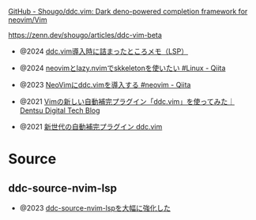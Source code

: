 [GitHub - Shougo/ddc.vim: Dark deno-powered completion framework for neovim/Vim](https://github.com/Shougo/ddc.vim)

https://zenn.dev/shougo/articles/ddc-vim-beta

- @2024 [ddc.vim導入時に詰まったところメモ（LSP）](https://zenn.dev/airrnot1106/articles/d0a2485bd309b4)
- @2024 [neovimとlazy.nvimでskkeletonを使いたい #Linux - Qiita](https://qiita.com/osamou/items/99b05016f1417bd7b46d)

- @2023 [NeoVimにddc.vimを導入する #neovim - Qiita](https://qiita.com/t7u-ito/items/e43cbb8597ffa21835a6)
- @2021 [Vimの新しい自動補完プラグイン「ddc.vim」を使ってみた｜Dentsu Digital Tech Blog](https://note.com/dd_techblog/n/n97f2b6ca09d8)
- @2021 [新世代の自動補完プラグイン ddc.vim](https://zenn.dev/shougo/articles/ddc-vim-beta)

# Source

## ddc-source-nvim-lsp

- @2023 [ddc-source-nvim-lspを大幅に強化した](https://zenn.dev/vim_jp/articles/6a2c9717930e54)
